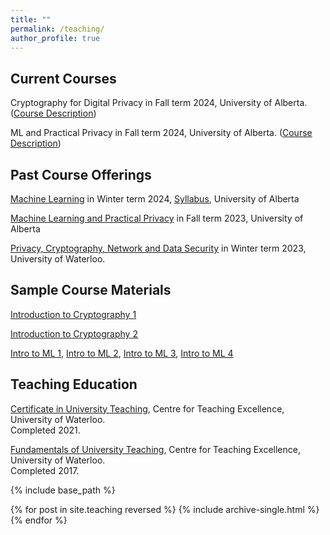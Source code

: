 ```yaml
---
title: ""
permalink: /teaching/
author_profile: true
---
```


<h2>Current Courses</h2>
Cryptography for Digital Privacy in Fall term 2024, University of Alberta. (<a href="https://bkacsmar.github.io//files/Referencefor496a1.pdf">Course Description</a>)

ML and Practical Privacy in Fall term 2024, University of Alberta.  (<a href="https://bkacsmar.github.io//files/Referencefor626a2.pdf">Course Description</a>)


<h2>Past Course Offerings</h2>

[Machine Learning](https://www.ualberta.ca/computing-science/graduate-studies/course-directory/courses/machine-learning.html) in Winter term 2024, [Syllabus](https://bkacsmar.github.io//files/466566_Syllabus_Jan8_corr.pdf), University of Alberta


[Machine Learning and Practical Privacy](https://bkacsmar.github.io//MLandPracticalPrivacy/) in Fall term 2023, University of Alberta

[Privacy, Cryptography, Network and Data Security](https://bkacsmar.github.io//cs489waterloo2023/) in Winter term 2023, University of Waterloo.


<h2>Sample Course Materials</h2>

[Introduction to Cryptography 1](https://bkacsmar.github.io//files/IntroCrypto1.pdf)

[Introduction to Cryptography 2](https://bkacsmar.github.io//files/introcrypto2.pdf)

[Intro to ML 1](https://bkacsmar.github.io//files/W24_466566_Day1.pdf), [Intro to ML 2](https://bkacsmar.github.io//files/W24_466566_Day2slides.pdf), [Intro to ML 3](https://bkacsmar.github.io//files/W24_466566_Day3.pdf), [Intro to ML 4](https://bkacsmar.github.io//files/W24_466566_Day4.pdf)


<h2>Teaching Education</h2>

[Certificate in University Teaching](https://uwaterloo.ca/centre-for-teaching-excellence/support-graduate-students/certificate-university-teaching/), Centre for Teaching Excellence, University of Waterloo. <br> Completed 2021. <br> 

[Fundamentals of University Teaching](https://uwaterloo.ca/centre-for-teaching-excellence/support-graduate-students/fundamentals-university-teaching-program/), Centre for Teaching Excellence, University of Waterloo. <br> Completed 2017.
<br>


<!-- <h2>Teaching Assistantships</h2>
Winter 2021: CS490 Information Systems Management, University of Waterloo.<br>
Winter 2020: CS458/658 Computer Security and Privacy, University of Waterloo.<br>
Fall 2018: CS458/658 Computer Security and Privacy, University of Waterloo.<br>
Spring 2018: CS458/658 Computer Security and Privacy, University of Waterloo.<br>
Winter 2018: CS458/658 Computer Security and Privacy, University of Waterloo.<br>
Fall 2017: CS458/658 Computer Security and Privacy, University of Waterloo.<br>
Spring 2017: CS458/658 Computer Security and Privacy, University of Waterloo.<br>
Winter 2017: CS490 Information Systems Management, University of Waterloo.<br>
Fall 2016: CS135 Designing Functional Programs, University of Waterloo.<br>
Winter 2016: 62.206 Discrete Structures and Programming, Brandon University.<br>
Winter 2016: 62:182 Linear Algebra, Brandon University. <br>
Winter 2016: 70:163 Critical Thinking, Brandon University.<br>
Fall 2015: 62.206 Discrete Structures and Programming, Brandon University.<br>
Fall 2015: 62:182 Linear Algebra, Brandon University. <br>
Fall 2015: 70:162 Introduction to Logic, Brandon University.<br>
Winter 2015: 62.206 Discrete Structures and Programming, Brandon University.<br>
Winter 2015: 62:182 Linear Algebra, Brandon University. <br>
Fall 2014: 62:182 Linear Algebra, Brandon University. <br>
Fall 2014: 70:162 Introduction to Logic, Brandon University.<br>
Winter 2014: 62:182 Linear Algebra, Brandon University. <br>
Fall 2013: 62:182 Linear Algebra, Brandon University. <br>
Winter 2013: 62:182 Linear Algebra, Brandon University. <br> -->










{% include base_path %}

{% for post in site.teaching reversed %}
  {% include archive-single.html %}
{% endfor %}
